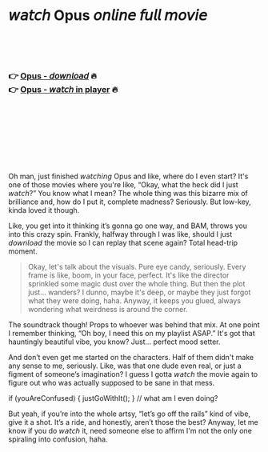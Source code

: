 <h1>𝘸𝘢𝘵𝘤𝘩 Opus 𝘰𝘯𝘭𝘪𝘯𝘦 𝘧𝘶𝘭𝘭 𝘮𝘰𝘷𝘪𝘦</h1>


<br><br><br>

<h3>👉 <a href="https://Davids-websldugbackvi1979.github.io/ofsqisksvu/">Opus - 𝘥𝘰𝘸𝘯𝘭𝘰𝘢𝘥</a> 🔥<br>
👉 <a href="https://Davids-websldugbackvi1979.github.io/ofsqisksvu/">Opus - 𝘸𝘢𝘵𝘤𝘩 in player</a> 🔥
</h3>



<br><br><br><br><br><br><br>


Oh man, just finished 𝘸𝘢𝘵𝘤𝘩𝘪𝘯𝘨 Opus and like, where do I even start? It's one of those movies where you're like, “Okay, what the heck did I just 𝘸𝘢𝘵𝘤𝘩?” You know what I mean? The whole thing was this bizarre mix of brilliance and, how do I put it, complete madness? Seriously. But low-key, kinda loved it though.

Like, you get into it thinking it’s gonna go one way, and BAM, throws you into this crazy spin. Frankly, halfway through I was like, should I just 𝘥𝘰𝘸𝘯𝘭𝘰𝘢𝘥 the movie so I can replay that scene again? Total head-trip moment. 

> Okay, let's talk about the visuals. Pure eye candy, seriously. Every frame is like, boom, in your face, perfect. It's like the director sprinkled some magic dust over the whole thing. But then the plot just... wanders? I dunno, maybe it's deep, or maybe they just forgot what they were doing, haha. Anyway, it keeps you glued, always wondering what weirdness is around the corner.

The soundtrack though! Props to whoever was behind that mix. At one point I remember thinking, “Oh boy, I need this on my playlist ASAP.” It's got that hauntingly beautiful vibe, you know? Just… perfect mood setter. 

And don’t even get me started on the characters. Half of them didn't make any sense to me, seriously. Like, was that one dude even real, or just a figment of someone’s imagination? I guess I gotta 𝘸𝘢𝘵𝘤𝘩 the movie again to figure out who was actually supposed to be sane in that mess.

if (youAreConfused) { justGoWithIt(); } // what am I even doing?

But yeah, if you’re into the whole artsy, “let’s go off the rails” kind of vibe, give it a shot. It’s a ride, and honestly, aren’t those the best? Anyway, let me know if you do 𝘸𝘢𝘵𝘤𝘩 it, need someone else to affirm I'm not the only one spiraling into confusion, haha.
